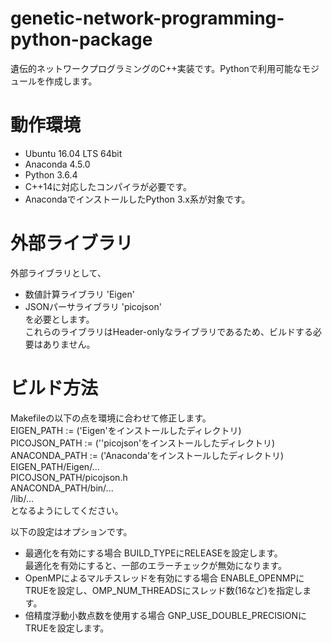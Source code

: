 # genetic-network-programming-python-package
遺伝的ネットワークプログラミングのC++実装です。Pythonで利用可能なモジュールを作成します。

# 動作環境
* Ubuntu 16.04 LTS 64bit
* Anaconda 4.5.0
* Python 3.6.4
* C++14に対応したコンパイラが必要です。
* AnacondaでインストールしたPython 3.x系が対象です。

# 外部ライブラリ
外部ライブラリとして、
* 数値計算ライブラリ 'Eigen'
* JSONパーサライブラリ 'picojson'  
を必要とします。  
これらのライブラリはHeader-onlyなライブラリであるため、ビルドする必要はありません。

# ビルド方法
Makefileの以下の点を環境に合わせて修正します。  
EIGEN_PATH := ('Eigen'をインストールしたディレクトリ)  
PICOJSON_PATH := (''picojson'をインストールしたディレクトリ)  
ANACONDA_PATH := ('Anaconda'をインストールしたディレクトリ)  
EIGEN_PATH/Eigen/...  
PICOJSON_PATH/picojson.h  
ANACONDA_PATH/bin/...  
             /lib/...  
となるようにしてください。  

以下の設定はオプションです。
* 最適化を有効にする場合
BUILD_TYPEにRELEASEを設定します。  
最適化を有効にすると、一部のエラーチェックが無効になります。
* OpenMPによるマルチスレッドを有効にする場合
ENABLE_OPENMPにTRUEを設定し、OMP_NUM_THREADSにスレッド数(16など)を指定します。
* 倍精度浮動小数点数を使用する場合
GNP_USE_DOUBLE_PRECISIONにTRUEを設定します。

